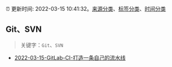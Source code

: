 :alarm_clock: 更新时间: 2022-03-15 10:41:32。[来源分类](../README.md)、[标签分类](../TAGS.md)、[时间分类](../TIMELINE.md)

## Git、SVN


> 关键字：`Git`、`SVN`



- [2022-03-15-GitLab-CI-打造一条自己的流水线](https://toutiao.io/k/0m9sdkf) 